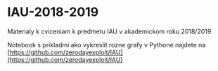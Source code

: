 # IAU-2018-2019
Materialy k cviceniam k predmetu IAU v akademickom roku 2018/2019

Notebook s prikladmi ako vykreslit rozne grafy v Pythone najdete na [https://github.com/zerodayexploit/IAU](https://github.com/zerodayexploit/IAU)
